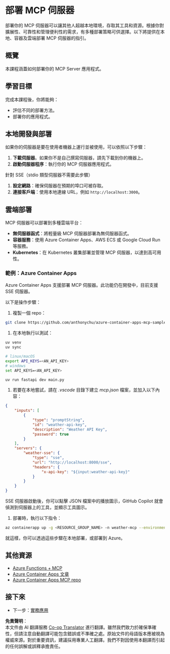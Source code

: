 <!--
CO_OP_TRANSLATOR_METADATA:
{
  "original_hash": "1d9dc83260576b76f272d330ed93c51f",
  "translation_date": "2025-07-13T22:06:43+00:00",
  "source_file": "03-GettingStarted/09-deployment/README.md",
  "language_code": "hk"
}
-->
# 部署 MCP 伺服器

部署你的 MCP 伺服器可以讓其他人超越本地環境，存取其工具和資源。根據你對擴展性、可靠性和管理便利性的需求，有多種部署策略可供選擇。以下將提供在本地、容器及雲端部署 MCP 伺服器的指引。

## 概覽

本課程涵蓋如何部署你的 MCP Server 應用程式。

## 學習目標

完成本課程後，你將能夠：

- 評估不同的部署方法。
- 部署你的應用程式。

## 本地開發與部署

如果你的伺服器是要在使用者機器上運行並被使用，可以依照以下步驟：

1. **下載伺服器**。如果你不是自己撰寫伺服器，請先下載到你的機器上。
1. **啟動伺服器程序**：執行你的 MCP 伺服器應用程式。

針對 SSE（stdio 類型伺服器不需要此步驟）

1. **設定網路**：確保伺服器在預期的埠口可被存取。
1. **連接客戶端**：使用本地連線 URL，例如 `http://localhost:3000`。

## 雲端部署

MCP 伺服器可以部署到多種雲端平台：

- **無伺服器函式**：將輕量級 MCP 伺服器部署為無伺服器函式。
- **容器服務**：使用 Azure Container Apps、AWS ECS 或 Google Cloud Run 等服務。
- **Kubernetes**：在 Kubernetes 叢集部署並管理 MCP 伺服器，以達到高可用性。

### 範例：Azure Container Apps

Azure Container Apps 支援部署 MCP 伺服器。此功能仍在開發中，目前支援 SSE 伺服器。

以下是操作步驟：

1. 複製一個 repo：

  ```sh
  git clone https://github.com/anthonychu/azure-container-apps-mcp-sample.git
  ```

1. 在本地執行以測試：

  ```sh
  uv venv
  uv sync

  # linux/macOS
  export API_KEYS=<AN_API_KEY>
  # windows
  set API_KEYS=<AN_API_KEY>

  uv run fastapi dev main.py
  ```

1. 若要在本地嘗試，請在 *.vscode* 目錄下建立 *mcp.json* 檔案，並加入以下內容：

  ```json
  {
      "inputs": [
          {
              "type": "promptString",
              "id": "weather-api-key",
              "description": "Weather API Key",
              "password": true
          }
      ],
      "servers": {
          "weather-sse": {
              "type": "sse",
              "url": "http://localhost:8000/sse",
              "headers": {
                  "x-api-key": "${input:weather-api-key}"
              }
          }
      }
  }
  ```

  SSE 伺服器啟動後，你可以點擊 JSON 檔案中的播放圖示，GitHub Copilot 就會偵測到伺服器上的工具，並顯示工具圖示。

1. 部署時，執行以下指令：

  ```sh
  az containerapp up -g <RESOURCE_GROUP_NAME> -n weather-mcp --environment mcp -l westus --env-vars API_KEYS=<AN_API_KEY> --source .
  ```

就這樣，你可以透過這些步驟在本地部署，或部署到 Azure。

## 其他資源

- [Azure Functions + MCP](https://learn.microsoft.com/en-us/samples/azure-samples/remote-mcp-functions-dotnet/remote-mcp-functions-dotnet/)
- [Azure Container Apps 文章](https://techcommunity.microsoft.com/blog/appsonazureblog/host-remote-mcp-servers-in-azure-container-apps/4403550)
- [Azure Container Apps MCP repo](https://github.com/anthonychu/azure-container-apps-mcp-sample)

## 接下來

- 下一步：[實務應用](../../04-PracticalImplementation/README.md)

**免責聲明**：  
本文件由 AI 翻譯服務 [Co-op Translator](https://github.com/Azure/co-op-translator) 進行翻譯。雖然我們致力於確保準確性，但請注意自動翻譯可能包含錯誤或不準確之處。原始文件的母語版本應被視為權威來源。對於重要資訊，建議採用專業人工翻譯。我們不對因使用本翻譯而引起的任何誤解或誤釋承擔責任。